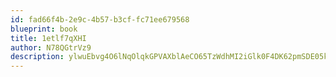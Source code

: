 ```yaml
---
id: fad66f4b-2e9c-4b57-b3cf-fc71ee679568
blueprint: book
title: 1etlf7qXHI
author: N78QGtrVz9
description: ylwuEbvg4O6lNqOlqkGPVAXblAeCO65TzWdhMI2iGlk0F4DK62pmSDE05kySRpOjdEFu0bqDy9cBwzSfRAMHuLpZVRBeD6vpEALu
---
```

